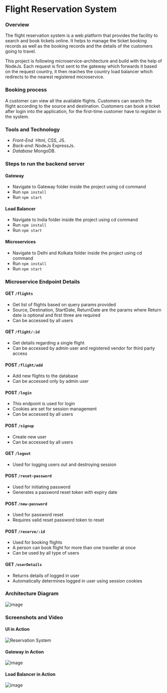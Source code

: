 # Flight Reservation System
### Overview
The flight reservation system is a web platform that provides the facility to search and book tickets online. It helps to manage the ticket booking records as well as the booking records and the details of the customers going to travel.

This project is following microservice-architecture and build with the help of NodeJs. Each request is first sent to the gateway which forwards it based on the request country, it then reaches the country load balancer which redirects to the nearest registered microservice.
### Booking process

A customer can view all the available flights. Customers can search the flight according to the source and destination. Customers can book a ticket after login into the application, for the first-time customer have to register in the system. 
### Tools and Technology
- *Front-End*  Html, CSS, JS.
- *Back-end:* NodeJs ExpressJs.
- *Database* MongoDB.

### Steps to run the backend server

#### Gateway
- Navigate to Gateway folder inside the project using cd command
- Run `npm install`
- Run `npm start`

#### Load Balancer
- Navigate to India folder inside the project using cd command
- Run `npm install`
- Run `npm start`

#### Microservices
- Navigate to Delhi and Kolkata folder inside the project using cd command
- Run `npm install`
- Run `npm start`

### Microservice Endpoint Details

#### GET `/flights`
- Get list of flights based on query params provided
- Source, Destination, StartDate, ReturnDate are the params where Return date is optional and first three are required
- Can be accessed by all users

#### GET `/flight/:id`
- Get details regarding a single flight
- Can be accessed by admin user and registered vendor for third party access

#### POST `/flight/add`
- Add new flights to the database
- Can be accessed only by admin user

#### POST `/login`
- This endpoint is used for login
- Cookies are set for session management
- Can be accessed by all users

#### POST `/signup`
- Create new user
- Can be accessed by all users

#### GET `/logout`
- Used for logging users out and destroying session

#### POST `/reset-password`
- Used for initiating password
- Generates a password reset token  with expiry date

#### POST `/new-password`
- Used for password reset
- Requires valid reset password token to reset

#### POST `/reserve/:id`
- Used for booking flights
- A person can book flight for more than one traveller at once
- Can be used by all type of users

#### GET `/userDetails`
- Returns details of logged in user
- Automatically determines logged in user using session  cookies

### Architecture Diagram
![image](https://user-images.githubusercontent.com/67470541/113941003-05dfee80-981c-11eb-8843-55798365c558.png)

### Screenshots and Video

#### UI in Action

![Reservation System](https://user-images.githubusercontent.com/67470541/113944517-43477a80-9822-11eb-839a-32c58ff03af6.gif)


#### Gateway in Action

![image](https://user-images.githubusercontent.com/67470541/113943538-8b659d80-9820-11eb-93e6-06dbebfa9503.png)


#### Load Balancer in Action

![image](https://user-images.githubusercontent.com/67470541/113943499-75f07380-9820-11eb-9579-c18d9eb65b47.png)

